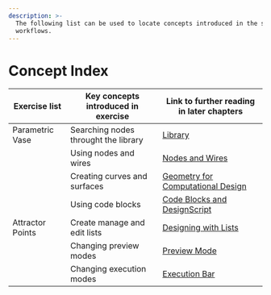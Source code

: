 ```yaml
---
description: >-
  The following list can be used to locate concepts introduced in the sample
  workflows.
---
```


# Concept Index

| Exercise list    | Key concepts introduced in exercise  | Link to further reading in later chapters                                                                  |
| ---------------- | ------------------------------------ | ---------------------------------------------------------------------------------------------------------- |
| Parametric Vase  | Searching nodes throught the library | [Library](../3\_user\_interface/2-library.md)                                                              |
|                  | Using nodes and wires                | [Nodes and Wires](../4\_nodes\_and\_wires/)                                                                |
|                  | Creating curves and surfaces         | [Geometry for Computational Design](../5\_essential\_nodes\_and\_concepts/5-2\_geometry-for-computational-design/) |
|                  | Using code blocks                    | [Code Blocks and DesignScript](../8\_coding\_in\_dynamo/8-1\_code-blocks-and-design-script/)                |
| Attractor Points | Create manage and edit lists         | [Designing with Lists](../5\_essential\_nodes\_and\_concepts/5-4\_designing-with-lists/)                   |
|                  | Changing preview modes               | [Preview Mode](../3\_user\_interface/1-workspace.md#preview-mode)                                          |
|                  | Changing execution modes             | [Execution Bar](../3\_user\_interface/#execution-bar)                                                      |
